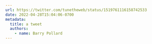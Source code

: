 ```yaml
---
url: https://twitter.com/tunetheweb/status/1519761116158742533
date: 2022-04-28T15:04:06-0700
metadata:
  title: a tweet
  authors:
    - name: Barry Pollard
---
```

